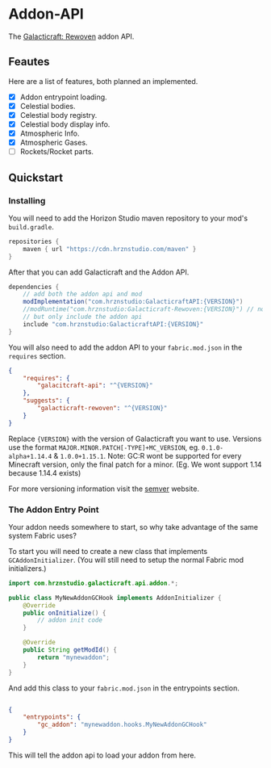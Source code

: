 # Addon-API
The [Galacticraft: Rewoven](https://github.com/StellarHorizons/Galacticraft-Rewoven) addon API.

## Feautes
Here are a list of features, both planned an implemented.

* [x] Addon entrypoint loading.
* [x] Celestial bodies.
* [x] Celestial body registry.
* [x] Celestial body display info.
* [x] Atmospheric Info.
* [x] Atmospheric Gases.
* [ ] Rockets/Rocket parts.

## Quickstart

### Installing
You will need to add the Horizon Studio maven repository to your mod's `build.gradle`.

```gradle
repositories {
    maven { url "https://cdn.hrznstudio.com/maven" }
}
```

After that you can add Galacticraft and the Addon API.

```gradle
dependencies {
    // add both the addon api and mod
    modImplementation("com.hrznstudio:GalacticraftAPI:{VERSION}")
    //modRuntime("com.hrznstudio:Galacticraft-Rewoven:{VERSION}") // not up yet
    // but only include the addon api 
    include "com.hrznstudio:GalacticraftAPI:{VERSION}"
}
```

You will also need to add the addon API to your `fabric.mod.json` in the `requires` section.
```json
{
    "requires": {
        "galacitcraft-api": "^{VERSION}"
    },
    "suggests": {
        "galacticraft-rewoven": "^{VERSION}"
    }
}
```

Replace `{VERSION}` with the version of Galacticraft you want to use. Versions use the format `MAJOR.MINOR.PATCH[-TYPE]+MC_VERSION`, eg. `0.1.0-alpha+1.14.4` & `1.0.0+1.15.1`. Note: GC:R wont be supported for every Minecraft version, only the final patch for a minor. (Eg. We wont support 1.14 because 1.14.4 exists)

For more versioning information visit the [semver](https://semver.org/) website.

### The Addon Entry Point
Your addon needs somewhere to start, so why take advantage of the same system Fabric uses?

To start you will need to create a new class that implements `GCAddonInitializer`. (You will still need to setup the normal Fabric mod initializers.)

```java
import com.hrznstudio.galacticraft.api.addon.*;

public class MyNewAddonGCHook implements AddonInitializer {
    @Override
    public onInitialize() {
        // addon init code
    }

    @Override
    public String getModId() {
        return "mynewaddon";
    }
}
```
And add this class to your `fabric.mod.json` in the entrypoints section.

```json

{
    "entrypoints": {
        "gc_addon": "mynewaddon.hooks.MyNewAddonGCHook"
    }
}
```
This will tell the addon api to load your addon from here.